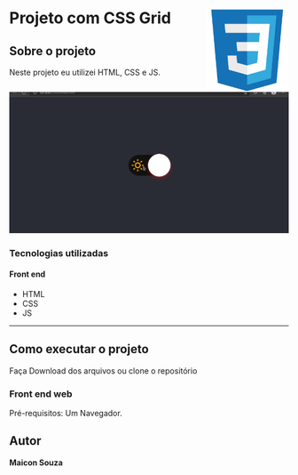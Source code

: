 <h1>
	Projeto com CSS Grid
	<img 
		align="right"
		width="150"
        src="https://raw.githubusercontent.com/devicons/devicon/master/icons/css3/css3-original.svg" 
	/>
</h1>

<h2>Sobre o projeto</h2>

<p>
    Neste projeto eu utilizei HTML, CSS e JS.
</p>

<img 
    src="https://raw.githubusercontent.com/maiconDeSouza/assets/master/theme-switcher/projetorodando.gif"
/>




<h3>Tecnologias utilizadas</h3>

<h4>Front end</h4>
<ul>
	<li>HTML</li>
	<li>CSS</li>
	<li>JS</li>
</ul>
<hr>
<h2>Como executar o projeto</h2>
<p>
    Faça Download dos arquivos ou clone o repositório
</p>
<h3>Front end web</h3>
<p>Pré-requisitos: Um Navegador.</p>



<h2>Autor</h2>
<strong>Maicon Souza</strong>
